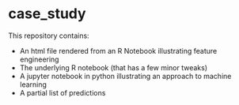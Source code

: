 # case_study

This repository contains:
* An html file rendered from an R Notebook illustrating feature engineering
* The underlying R notebook (that has a few minor tweaks)
* A jupyter notebook in python illustrating an approach to machine learning
* A partial list of predictions
